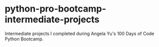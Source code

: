 # python-pro-bootcamp-intermediate-projects
Intermediate projects I completed during Angela Yu's 100 Days of Code Python Bootcamp.
